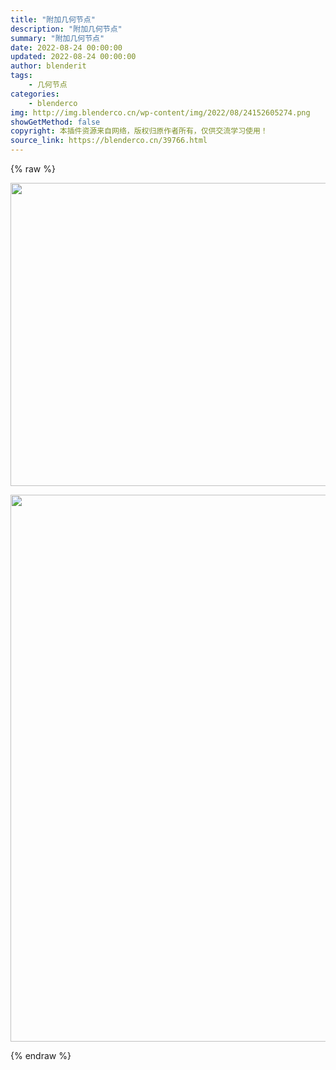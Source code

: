 ```yaml
---
title: "附加几何节点"
description: "附加几何节点"
summary: "附加几何节点"
date: 2022-08-24 00:00:00
updated: 2022-08-24 00:00:00
author: blenderit
tags: 
    - 几何节点
categories:
    - blenderco
img: http://img.blenderco.cn/wp-content/img/2022/08/24152605274.png
showGetMethod: false
copyright: 本插件资源来自网络，版权归原作者所有，仅供交流学习使用！
source_link: https://blenderco.cn/39766.html
---
```


{% raw %}
<p><img loading="lazy" class="alignnone size-full wp-image-39767" src="http://img.blenderco.cn/wp-content/img/2022/08/24152605274.png" alt="" width="1404" height="485"></p><p><img loading="lazy" class="alignnone size-full wp-image-39769" src="http://img.blenderco.cn/wp-content/img/2022/08/24171407764.png" alt="" width="553" height="875"></p>
<div style="display: none">blenderco</div>
{% endraw %}